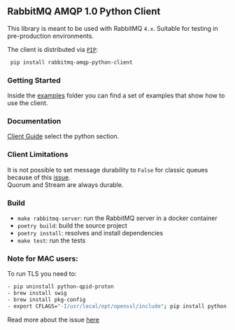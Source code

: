 ## RabbitMQ AMQP 1.0 Python Client
This library is meant to be used with RabbitMQ `4.x`. Suitable for testing in pre-production environments.

The client is distributed via [`PIP`](https://pypi.org/project/rabbitmq-amqp-python-client/):
```bash
 pip install rabbitmq-amqp-python-client
```

### Getting Started    

Inside the [examples](./examples) folder you can find a set of examples that show how to use the client.


### Documentation

[Client Guide](https://www.rabbitmq.com/client-libraries/amqp-client-libraries) select the python section.

### Client Limitations
It is not possible to set message durability to `False` for classic queues because of this [issue](https://github.com/rabbitmq/rabbitmq-amqp-python-client/issues/83). <br/> 
Quorum and Stream are always durable. 


### Build

- `make rabbitmq-server`: run the RabbitMQ server in a docker container
- `poetry build`: build the source project
- `poetry install`: resolves and install dependencies
- `make test`: run the tests

### Note for MAC users:

To run TLS you need to:
``` bash
- pip uninstall python-qpid-proton
- brew install swig
- brew install pkg-config
- export CFLAGS="-I/usr/local/opt/openssl/include"; pip install python-qpid-proton --verbose --no-cache-dir
```

Read more about the issue [here](https://stackoverflow.com/questions/44979947/python-qpid-proton-for-mac-using-amqps)







